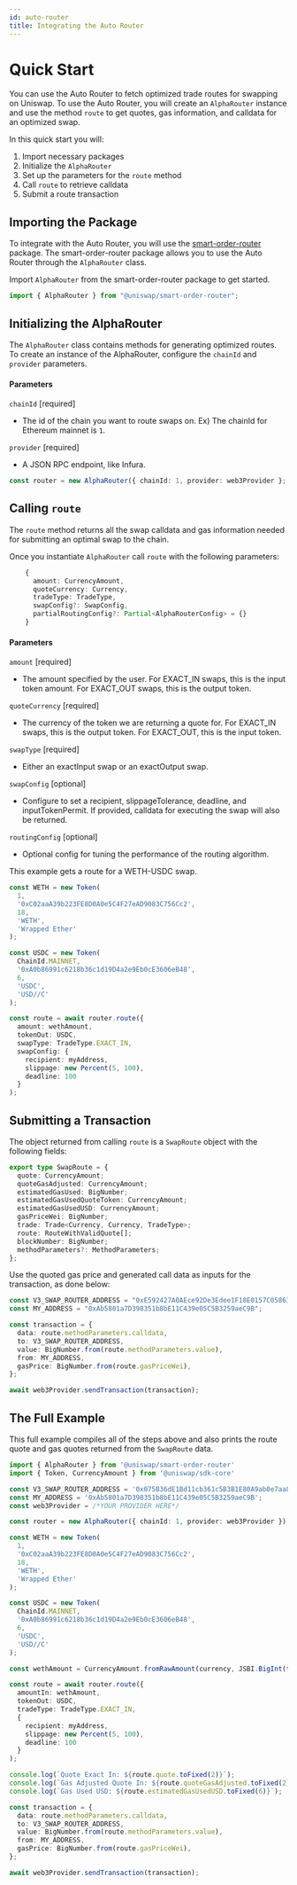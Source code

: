 ```yaml
---
id: auto-router
title: Integrating the Auto Router
---
```


# Quick Start

You can use the Auto Router to fetch optimized trade routes for swapping on Uniswap. To use the Auto Router, you will create an `AlphaRouter` instance and use the method `route` to get quotes, gas information, and calldata for an optimized swap.

In this quick start you will:

1. Import necessary packages
2. Initialize the `AlphaRouter`
3. Set up the parameters for the `route` method
4. Call `route` to retrieve calldata
5. Submit a route transaction

## Importing the Package

To integrate with the Auto Router, you will use the [smart-order-router](https://www.npmjs.com/package/@uniswap/smart-order-router) package. The smart-order-router package allows you to use the Auto Router through the `AlphaRouter` class.

Import `AlphaRouter` from the smart-order-router package to get started.

```typescript
import { AlphaRouter } from "@uniswap/smart-order-router";
```

## Initializing the AlphaRouter

The `AlphaRouter` class contains methods for generating optimized routes. To create an instance of the AlphaRouter, configure the `chainId` and `provider` parameters.

#### Parameters

`chainId` [required]

- The id of the chain you want to route swaps on. Ex) The chainId for Ethereum mainnet is `1`.

`provider` [required]

- A JSON RPC endpoint, like Infura.

```typescript
const router = new AlphaRouter({ chainId: 1, provider: web3Provider };
```

## Calling `route`

The `route` method returns all the swap calldata and gas information needed for submitting an optimal swap to the chain.

Once you instantiate `AlphaRouter` call `route` with the following parameters:

```typescript
    {
      amount: CurrencyAmount,
      quoteCurrency: Currency,
      tradeType: TradeType,
      swapConfig?: SwapConfig,
      partialRoutingConfig?: Partial<AlphaRouterConfig> = {}
    }
```

#### Parameters

`amount` [required]

- The amount specified by the user. For EXACT_IN swaps, this is the input token amount. For EXACT_OUT swaps, this is the output token.

`quoteCurrency` [required]

- The currency of the token we are returning a quote for. For EXACT_IN swaps, this is the output token. For EXACT_OUT, this is the input token.

`swapType` [required]

- Either an exactInput swap or an exactOutput swap.

`swapConfig` [optional]

- Configure to set a recipient, slippageTolerance, deadline, and inputTokenPermit. If provided, calldata for executing the swap will also be returned.

`routingConfig` [optional]

- Optional config for tuning the performance of the routing algorithm.

This example gets a route for a WETH-USDC swap.

```typescript
const WETH = new Token(
  1,
  '0xC02aaA39b223FE8D0A0e5C4F27eAD9083C756Cc2',
  18,
  'WETH',
  'Wrapped Ether'
);

const USDC = new Token(
  ChainId.MAINNET,
  '0xA0b86991c6218b36c1d19D4a2e9Eb0cE3606eB48',
  6,
  'USDC',
  'USD//C'
);

const route = await router.route({
  amount: wethAmount,
  tokenOut: USDC,
  swapType: TradeType.EXACT_IN,
  swapConfig: {
    recipient: myAddress,
    slippage: new Percent(5, 100),
    deadline: 100
  }
);
```

## Submitting a Transaction

The object returned from calling `route` is a `SwapRoute` object with the following fields:

```typescript
export type SwapRoute = {
  quote: CurrencyAmount;
  quoteGasAdjusted: CurrencyAmount;
  estimatedGasUsed: BigNumber;
  estimatedGasUsedQuoteToken: CurrencyAmount;
  estimatedGasUsedUSD: CurrencyAmount;
  gasPriceWei: BigNumber;
  trade: Trade<Currency, Currency, TradeType>;
  route: RouteWithValidQuote[];
  blockNumber: BigNumber;
  methodParameters?: MethodParameters;
};
```

Use the quoted gas price and generated call data as inputs for the transaction, as done below:

```typescript
const V3_SWAP_ROUTER_ADDRESS = "0xE592427A0AEce92De3Edee1F18E0157C05861564";
const MY_ADDRESS = "0xAb5801a7D398351b8bE11C439e05C5B3259aeC9B";

const transaction = {
  data: route.methodParameters.calldata,
  to: V3_SWAP_ROUTER_ADDRESS,
  value: BigNumber.from(route.methodParameters.value),
  from: MY_ADDRESS,
  gasPrice: BigNumber.from(route.gasPriceWei),
};

await web3Provider.sendTransaction(transaction);
```

## The Full Example

This full example compiles all of the steps above and also prints the route quote and gas quotes returned from the `SwapRoute` data.

```typescript
import { AlphaRouter } from '@uniswap/smart-order-router'
import { Token, CurrencyAmount } from '@uniswap/sdk-core'

const V3_SWAP_ROUTER_ADDRESS = '0x075B36dE1Bd11cb361c5B3B1E80A9ab0e7aa8a60';
const MY_ADDRESS = '0xAb5801a7D398351b8bE11C439e05C5B3259aeC9B';
const web3Provider = /*YOUR PROVIDER HERE*/

const router = new AlphaRouter({ chainId: 1, provider: web3Provider });

const WETH = new Token(
  1,
  '0xC02aaA39b223FE8D0A0e5C4F27eAD9083C756Cc2',
  18,
  'WETH',
  'Wrapped Ether'
);

const USDC = new Token(
  ChainId.MAINNET,
  '0xA0b86991c6218b36c1d19D4a2e9Eb0cE3606eB48',
  6,
  'USDC',
  'USD//C'
);

const wethAmount = CurrencyAmount.fromRawAmount(currency, JSBI.BigInt(typedValueParsed));

const route = await router.route({
  amountIn: wethAmount,
  tokenOut: USDC,
  tradeType: TradeType.EXACT_IN,
  {
    recipient: myAddress,
    slippage: new Percent(5, 100),
    deadline: 100
  }
);

console.log(`Quote Exact In: ${route.quote.toFixed(2)}`);
console.log(`Gas Adjusted Quote In: ${route.quoteGasAdjusted.toFixed(2)}`);
console.log(`Gas Used USD: ${route.estimatedGasUsedUSD.toFixed(6)}`);

const transaction = {
  data: route.methodParameters.calldata,
  to: V3_SWAP_ROUTER_ADDRESS,
  value: BigNumber.from(route.methodParameters.value),
  from: MY_ADDRESS,
  gasPrice: BigNumber.from(route.gasPriceWei),
};

await web3Provider.sendTransaction(transaction);
```
